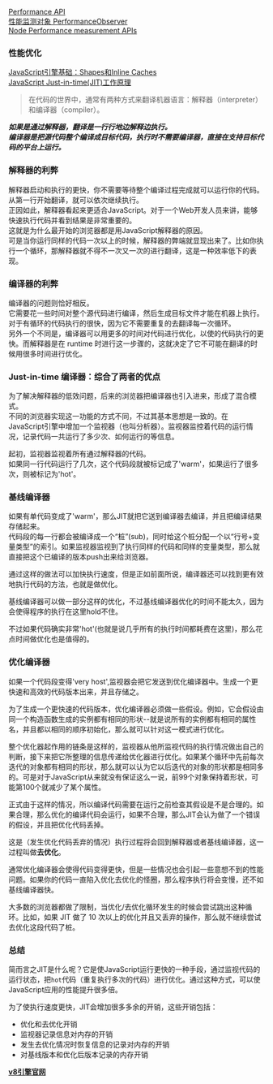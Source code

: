 [Performance API](https://developer.mozilla.org/zh-CN/docs/Web/API/Performance)  
[性能监测对象 PerformanceObserver](https://developer.mozilla.org/zh-CN/docs/Web/API/PerformanceObserver)   
[Node Performance measurement APIs](https://nodejs.org/api/perf_hooks.html#perf_hooks_perf_hooks_performance)  

### 性能优化  
[JavaScript引擎基础：Shapes和Inline Caches](https://hijiangtao.github.io/2018/06/17/Shapes-ICs/)    
[JavaScript Just-in-time(JIT)工作原理](https://www.w3ctech.com/topic/2026)  

> 在代码的世界中，通常有两种方式来翻译机器语言：解释器（interpreter）和编译器（compiler）。  

***如果是通过解释器，翻译是一行行地边解释边执行。***  
***编译器是把源代码整个编译成目标代码，执行时不需要编译器，直接在支持目标代码的平台上运行。***  

### 解释器的利弊  
解释器启动和执行的更快，你不需要等待整个编译过程完成就可以运行你的代码。从第一行开始翻译，就可以依次继续执行。  
正因如此，解释器看起来更适合JavaScript。对于一个Web开发人员来讲，能够快速执行代码并看到结果是非常重要的。  
这就是为什么最开始的浏览器都是用JavaScript解释器的原因。  
可是当你运行同样的代码一次以上的时候，解释器的弊端就显现出来了。比如你执行一个循环，那解释器就不得不一次又一次的进行翻译，这是一种效率低下的表现。  

### 编译器的利弊  
编译器的问题则恰好相反。  
它需要花一些时间对整个源代码进行编译，然后生成目标文件才能在机器上执行。对于有循环的代码执行的很快，因为它不需要重复的去翻译每一次循环。  
另外一个不同是，编译器可以用更多的时间对代码进行优化，以使的代码执行的更快。而解释器是在 runtime 时进行这一步骤的，这就决定了它不可能在翻译的时候用很多时间进行优化。  

### Just-in-time 编译器：综合了两者的优点  
为了解决解释器的低效问题，后来的浏览器把编译器也引入进来，形成了混合模式。  
不同的浏览器实现这一功能的方式不同，不过其基本思想是一致的。在JavaScript引擎中增加一个监视器（也叫分析器）。监视器监控着代码的运行情况，记录代码一共运行了多少次、如何运行的等信息。  

起初，监视器监视着所有通过解释器的代码。  
如果同一行代码运行了几次，这个代码段就被标记成了'warm'，如果运行了很多次，则被标记为'hot'。  

### 基线编译器  
如果有单代码变成了'warm'，那么JIT就把它送到编译器去编译，并且把编译结果存储起来。  
代码段的每一行都会被编译成一个“桩”(sub)，同时给这个桩分配一个以“行号+变量类型”的索引。如果监视器监视到了执行同样的代码和同样的变量类型，那么就直接把这个已编译的版本push出来给浏览器。  

通过这样的做法可以加快执行速度，但是正如前面所说，编译器还可以找到更有效地执行代码的方法，也就是做优化。  

基线编译器可以做一部分这样的优化，不过基线编译器优化的时间不能太久，因为会使得程序的执行在这里hold不住。  

不过如果代码确实非常'hot'(也就是说几乎所有的执行时间都耗费在这里)，那么花点时间做优化也是值得的。  

### 优化编译器  
如果一个代码段变得'very host',监视器会把它发送到优化编译器中。生成一个更快速和高效的代码版本出来，并且存储之。  

为了生成一个更快速的代码版本，优化编译器必须做一些假设。例如，它会假设由同一个构造函数生成的实例都有相同的形状--就是说所有的实例都有相同的属性名，并且都以相同的顺序初始化，那么就可以针对这一模式进行优化。  

整个优化器起作用的链条是这样的，监视器从他所监视代码的执行情况做出自己的判断，接下来把它所整理的信息传递给优化器进行优化。如果某个循环中先前每次迭代的对象都有相同的形状，那么就可以认为它以后迭代的对象的形状都是相同多的。可是对于JavaScript从来就没有保证这么一说，前99个对象保持着形状，可能第100个就减少了某个属性。  

正式由于这样的情况，所以编译代码需要在运行之前检查其假设是不是合理的。如果合理，那么优化的编译代码会运行，如果不合理，那么JIT会认为做了一个错误的假设，并且把优化代码丢掉。  

这是（发生优化代码丢弃的情况）执行过程将会回到解释器或者基线编译器，这一过程叫做**去优化**。  

通常优化编译器会使得代码变得更快，但是一些情况也会引起一些意想不到的性能问题。如果你的代码一直陷入优化去优化的怪圈，那么程序执行将会变慢，还不如基线编译器快。  

大多数的浏览器都做了限制，当优化/去优化循环发生的时候会尝试跳出这种循环。比如，如果 JIT 做了 10 次以上的优化并且又丢弃的操作，那么就不继续尝试去优化这段代码了桩。  


### 总结  
简而言之JIT是什么呢？它是使JavaScript运行更快的一种手段，通过监视代码的运行状态，把`hot`代码（重复执行多次的代码）进行优化。通过这种方式，可以使JavaScript应用的性能提升很多倍。  

为了使执行速度更快，JIT会增加很多多余的开销，这些开销包括：  
* 优化和去优化开销  
* 监视器记录信息对内存的开销  
* 发生去优化情况时恢复信息的记录对内存的开销  
* 对基线版本和优化后版本记录的内存开销  



**[v8引擎官网](https://v8.dev/)**  

